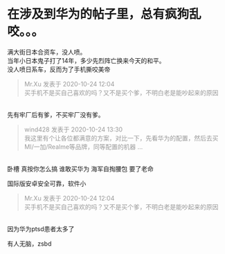 # 在涉及到华为的帖子里，总有疯狗乱咬。。。


满大街日本合资车，没人喷。<br />
当年小日本鬼子打了14年，多少先烈阵亡换来今天的和平。<br />
没人喷日系车，反而为了手机撕咬美帝

<div class="quote"><blockquote><font color="#999999">Mr.Xu 发表于 2020-10-24 12:04</font><br />
<font color="#999999">买手机不是买自己喜欢的吗？又不是买个爹，不明白老是能吵起来的原因</font></blockquote></div><br />
先有牢厂后有爹，不买牢厂没有爹。

<div class="quote"><blockquote><font color="#999999">wind428 发表于 2020-10-24 13:30</font><br />
<font color="#999999">我这里有个让各位都满意的方案，对比一下，先看华为的配置，然后去买MI/一加/Realme等品牌，同等配置的机器 ...</font></blockquote></div><br />
卧槽 真按你怎么搞 谁敢买华为 海军自掏腰包 要了老命

国际版安卓安全可靠，软件小

<div class="quote"><blockquote><font color="#999999">Mr.Xu 发表于 2020-10-24 12:04</font><br />
<font color="#999999">买手机不是买自己喜欢的吗？又不是买个爹，不明白老是能吵起来的原因</font></blockquote></div><br />
因为华为ptsd患者太多了

有人无脑，zsbd
